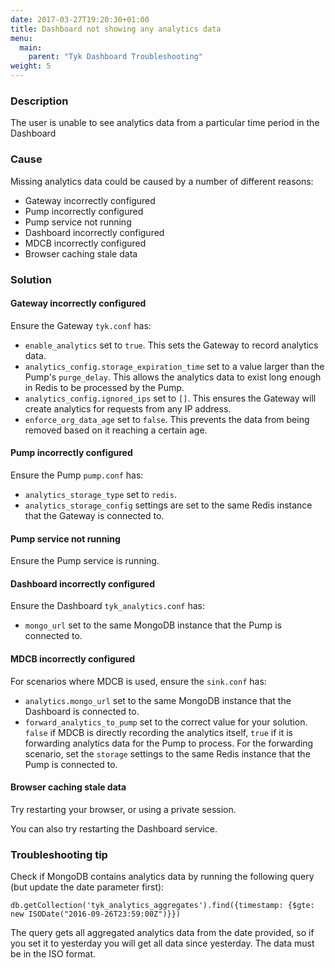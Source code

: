 ```yaml
---
date: 2017-03-27T19:20:30+01:00
title: Dashboard not showing any analytics data
menu:
  main:
    parent: "Tyk Dashboard Troubleshooting"
weight: 5 
---
```


### Description

The user is unable to see analytics data from a particular time period in the Dashboard

### Cause

Missing analytics data could be caused by a number of different reasons:

* Gateway incorrectly configured
* Pump incorrectly configured
* Pump service not running
* Dashboard incorrectly configured
* MDCB incorrectly configured
* Browser caching stale data

### Solution

#### Gateway incorrectly configured

Ensure the Gateway `tyk.conf` has:

* `enable_analytics` set to `true`. This sets the Gateway to record analytics data.
* `analytics_config.storage_expiration_time` set to a value larger than the Pump's `purge_delay`. This allows the analytics data to exist long enough in Redis to be processed by the Pump.
* `analytics_config.ignored_ips` set to `[]`. This ensures the Gateway will create analytics for requests from any IP address. 
* `enforce_org_data_age` set to `false`. This prevents the data from being removed based on it reaching a certain age.

#### Pump incorrectly configured

Ensure the Pump `pump.conf` has:

* `analytics_storage_type` set to `redis`.
* `analytics_storage_config` settings are set to the same Redis instance that the Gateway is connected to.

#### Pump service not running

Ensure the Pump service is running.

#### Dashboard incorrectly configured

Ensure the Dashboard `tyk_analytics.conf` has:

* `mongo_url` set to the same MongoDB instance that the Pump is connected to.

#### MDCB incorrectly configured

For scenarios where MDCB is used, ensure the `sink.conf` has:

* `analytics.mongo_url` set to the same MongoDB instance that the Dashboard is connected to.
* `forward_analytics_to_pump` set to the correct value for your solution. `false` if MDCB is directly recording the analytics itself, `true` if it is forwarding analytics data for the Pump to process. For the forwarding scenario, set the `storage` settings to the same Redis instance that the Pump is connected to.

#### Browser caching stale data

Try restarting your browser, or using a private session.

You can also try restarting the Dashboard service.

### Troubleshooting tip

Check if MongoDB contains analytics data by running the following query (but update the date parameter first):

```{.copyWrapper}
db.getCollection('tyk_analytics_aggregates').find({timestamp: {$gte: new ISODate("2016-09-26T23:59:00Z")}})
```

The query gets all aggregated analytics data from the date provided, so if you set it to yesterday you will get all data since yesterday. The data must be in the ISO format.
